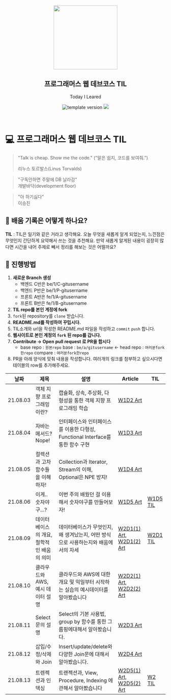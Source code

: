 <br/>
<p align="middle" >
  <img width="200px;" src="./src/images/prgms-logo.png"/>
</p>
<h2 align="middle">프로그래머스 웹 데브코스 TIL</h2>
<p align="middle">Today I Leared</p>
<p align="middle">
  <img src="https://img.shields.io/badge/version-1.0.0-blue?style=flat-square" alt="template version"/>
  <img src="https://img.shields.io/badge/language-md-md.svg?style=flat-square"/>
</p>

<p align="middle">
  <!-- <a href="#">☕ 블로그 링크</a> -->  
</p>

<br/>

# 💻 프로그래머스 웹 데브코스 TIL

> "Talk is cheap. Show me the code."
> ("말은 쉽지, 코드를 보여줘.")
>
> 리누스 토르발스(Linus Torvalds)

> "구독안하면 주말에 DB 날라감"  
> 개발바닥(development floor)

> "아 하기싫다"  
> 이승진

## 📌 배움 기록은 어떻게 하나요?

**TIL** : TIL은 일기와 같은 거라고 생각해요. 오늘 무엇을 새롭게 알게 되었는지, 느낀점은 무엇인지 간단하게 요약해서 쓰는 것을 추천해요. 만약 새롭게 알게된 내용이 굉장히 많다면 시간을 내어 주제로 빼서 정리를 해보는 것은 어떨까요?

## 🚀 진행방법

1. **새로운 Branch 생성**
   - 백엔드 C반은 be/1/C-gitusername
   - 백엔드 P반은 be/1/P-gitusername
   - 프론트 A반은 fe/1/A-gitusername
   - 프론트 B반은 fe/1/B-gitusername
2. **TIL repo를 본인 계정에 fork**
3. `fork`된 repository를 `clone` 받습니다.
4. **README.md를 작성하여 꾸밉시다.**
5. TIL소개와 url을 작성한 README.md 파일을 작성하고 `commit` `push` 합니다.
6. **웹사이트로 본인 계정의 `fork` 된 repo를 갑니다.**
7. **Contribute → Open pull request 로 PR을 합시다**
   - base repo : `원본repo` base : `be/a/gitusername` ← head repo : `여러분fork한repo` compare : `여러분fork한repo`
8. PR을 아래 양식에 맞춰 내용을 작성합니다.
   여러개의 링크를 첨부하고 싶으시다면 테이블의 row를 추가해주세요.

| 날짜     | 제목                                      | 설명                                                                               | Article                                                                                                                                                                                                      | TIL                                                                                                                                                                                                                       |
| -------- | ----------------------------------------- | ---------------------------------------------------------------------------------- | ------------------------------------------------------------------------------------------------------------------------------------------------------------------------------------------------------------ | ------------------------------------------------------------------------------------------------------------------------------------------------------------------------------------------------------------------------- |
| 21.08.03 | 객체 지향 프로그래밍이란?                 | 캡슐화, 상속, 추상화, 다형성을 통한 객체 지향 프로그래밍 학습                      | [W1D2 Art](https://github.com/sirin0762/TIL/blob/main/programmers/session/02_2021_08_03.md)                                                                                                                  |                                                                                                                                                                                                                           |
| 21.08.04 | 자바는 메서드? Nope!                      | 인터페이스와 인터페이스를 이용한 다형성, Functional Interface를 통한 함수 구현     | [W1D3 Art](https://github.com/sirin0762/TIL/blob/main/programmers/session/03_2021_08_04.md)                                                                                                                  |                                                                                                                                                                                                                           |
| 21.08.05 | 컬렉션과 고차함수들을 이해하자!           | Collection과 Iterator, Stream의 이해, Optional은 NPE 방지!                         | [W1D4 Art](https://github.com/sirin0762/TIL/blob/main/programmers/session/04_2021_08_05.md)                                                                                                                  |
| 21.08.06 | 이게.. 숫자야구...?                       | 이번 주의 배웠던 걸 이용해서 숫자야구를 만들어보자!                                | [W1D5 Art](https://github.com/sirin0762/TIL/blob/main/programmers/session/04_2021_08_05.md)                                                                                                                  | [W1D5 TIL](https://velog.io/@sirin0762/%ED%94%84%EB%A1%9C%EA%B7%B8%EB%9E%98%EB%A8%B8%EC%8A%A4-%EC%9B%B9-%EB%8D%B0%EB%B8%8C%EC%BD%94%EC%8A%A4-%EB%B0%B1%EC%95%A4%EB%93%9C-1%EA%B8%B0-W1D5-TIL)                             |
| 21.08.09 | 데이터베이스의 개요, 철학적인 배움의 의미 | 데이터베이스가 무엇인지, 왜 생겨났는지, 어떤 방식으로 사용하는지와 배움에서의 자세 | [W2D1(1) Art](<https://github.com/sirin0762/TIL/blob/main/programmers/session/W2D1_2021_08_09(1).md>), [W2D1(2) Art](<https://github.com/sirin0762/TIL/blob/main/programmers/session/W2D1_2021_08_09(2).md>) | [W2D1 TIL](https://velog.io/@sirin0762/%ED%94%84%EB%A1%9C%EA%B7%B8%EB%9E%98%EB%A8%B8%EC%8A%A4-%EC%9B%B9-%EB%8D%B0%EB%B8%8C%EC%BD%94%EC%8A%A4-%EB%B0%B1%EC%95%A4%EB%93%9C-1%EA%B8%B0-W2D1-TIL)                             |
| 21.08.10 | 클라우드와 AWS, 예시 데이터 설명          | 클라우드와 AWS에 대한 개요 및 익일부터 시작하는 실습의 예시데이터를 알아봤습니다   | [W2D2(1) Art](<https://github.com/sirin0762/TIL/blob/main/programmers/session/W2D2_2021_08_10(1).md>), [W2D2(2) Art](<https://github.com/sirin0762/TIL/blob/main/programmers/session/W2D2_2021_08_10(2).md>) |
| 21.08.11 | Select문의 설명                           | Select의 기본 사용법, group by 함수를 통한 그룹핑에대해서 알아봤습니다.            | [W2D3 Art](https://github.com/sirin0762/TIL/blob/main/programmers/session/W2D3_2021_08_11.md)                                                                                                                |
| 21.08.12 | 삽입/수정/삭제와 Join                     | Insert/update/delete와 다양한 Join문에 대해서 알아봤습니다.                        | [W2D4 Art](https://github.com/sirin0762/TIL/blob/main/programmers/session/W2D4_2021_08_12.md)                                                                                                                |
| 21.08.13 | 트렌젝션과 인덱싱                         | 트랜젝션과, View, Procedure, Indexing 에 관해서 알아봤습니다                       | [W2D5(1) Art](<https://github.com/sirin0762/TIL/blob/main/programmers/session/W2D5_2021_08_13(1).md>), [W2D5(2) Art](<https://github.com/sirin0762/TIL/blob/main/programmers/session/W2D5_2021_08_13(2).md>) | [W2 TIL](https://velog.io/@sirin0762/%ED%94%84%EB%A1%9C%EA%B7%B8%EB%9E%98%EB%A8%B8%EC%8A%A4-%EC%9B%B9-%EB%8D%B0%EB%B8%8C%EC%BD%94%EC%8A%A4-%EB%B0%B1%EC%95%A4%EB%93%9C-1%EA%B8%B0-2%EC%A3%BC%EC%B0%A8-%EB%A6%AC%EB%B7%B0) |
